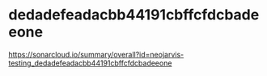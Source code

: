 # dedadefeadacbb44191cbffcfdcbadeeone
https://sonarcloud.io/summary/overall?id=neojarvis-testing_dedadefeadacbb44191cbffcfdcbadeeone
